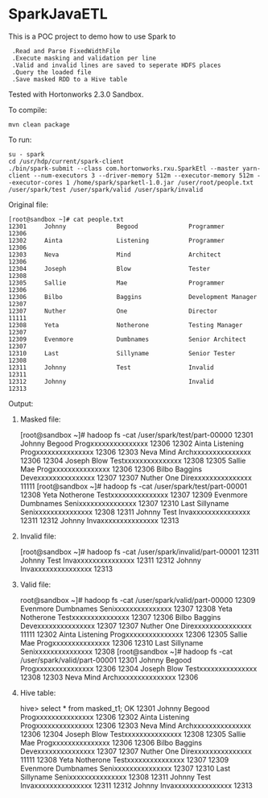 # SparkJavaETL

This is a POC project to demo how to use Spark to

     .Read and Parse FixedWidthFile
     .Execute masking and validation per line
     .Valid and invalid lines are saved to seperate HDFS places
     .Query the loaded file
     .Save masked RDD to a Hive table


Tested with Hortonworks 2.3.0 Sandbox.


To compile:

    mvn clean package

To run:

    su - spark
    cd /usr/hdp/current/spark-client
    ./bin/spark-submit --class com.hortonworks.rxu.SparkEtl --master yarn-client --num-executors 3 --driver-memory 512m --executor-memory 512m --executor-cores 1 /home/spark/sparketl-1.0.jar /user/root/people.txt /user/spark/test /user/spark/valid /user/spark/invalid



Original file:

    [root@sandbox ~]# cat people.txt
    12301     Johnny              Begood              Programmer          12306
    12302     Ainta               Listening           Programmer          12306
    12303     Neva                Mind                Architect           12306
    12304     Joseph              Blow                Tester              12308
    12305     Sallie              Mae                 Programmer          12306
    12306     Bilbo               Baggins             Development Manager 12307
    12307     Nuther              One                 Director            11111
    12308     Yeta                Notherone           Testing Manager     12307
    12309     Evenmore            Dumbnames           Senior Architect    12307
    12310     Last                Sillyname           Senior Tester       12308
    12311     Johnny              Test                Invalid             12311
    12312     Johnny                                  Invalid             12313

Output:

 1. Masked file:


    [root@sandbox ~]# hadoop fs -cat /user/spark/test/part-00000
    12301     Johnny              Begood              Progxxxxxxxxxxxxxxx 12306
    12302     Ainta               Listening           Progxxxxxxxxxxxxxxx 12306
    12303     Neva                Mind                Archxxxxxxxxxxxxxxx 12306
    12304     Joseph              Blow                Testxxxxxxxxxxxxxxx 12308
    12305     Sallie              Mae                 Progxxxxxxxxxxxxxxx 12306
    12306     Bilbo               Baggins             Devexxxxxxxxxxxxxxx 12307
    12307     Nuther              One                 Direxxxxxxxxxxxxxxx 11111
    [root@sandbox ~]# hadoop fs -cat /user/spark/test/part-00001
    12308     Yeta                Notherone           Testxxxxxxxxxxxxxxx 12307
    12309     Evenmore            Dumbnames           Senixxxxxxxxxxxxxxx 12307
    12310     Last                Sillyname           Senixxxxxxxxxxxxxxx 12308
    12311     Johnny              Test                Invaxxxxxxxxxxxxxxx 12311
    12312     Johnny                                  Invaxxxxxxxxxxxxxxx 12313

 2. Invalid file:


    [root@sandbox ~]# hadoop fs -cat /user/spark/invalid/part-00001
    12311     Johnny              Test                Invaxxxxxxxxxxxxxxx 12311
    12312     Johnny                                  Invaxxxxxxxxxxxxxxx 12313

 3. Valid file:


    root@sandbox ~]# hadoop fs -cat /user/spark/valid/part-00000
    12309     Evenmore            Dumbnames           Senixxxxxxxxxxxxxxx 12307
    12308     Yeta                Notherone           Testxxxxxxxxxxxxxxx 12307
    12306     Bilbo               Baggins             Devexxxxxxxxxxxxxxx 12307
    12307     Nuther              One                 Direxxxxxxxxxxxxxxx 11111
    12302     Ainta               Listening           Progxxxxxxxxxxxxxxx 12306
    12305     Sallie              Mae                 Progxxxxxxxxxxxxxxx 12306
    12310     Last                Sillyname           Senixxxxxxxxxxxxxxx 12308
    [root@sandbox ~]# hadoop fs -cat /user/spark/valid/part-00001
    12301     Johnny              Begood              Progxxxxxxxxxxxxxxx 12306
    12304     Joseph              Blow                Testxxxxxxxxxxxxxxx 12308
    12303     Neva                Mind                Archxxxxxxxxxxxxxxx 12306

4. Hive table:


    hive> select * from masked_t1;
    OK
    12301    	Johnny             	Begood             	Progxxxxxxxxxxxxxxx	12306
    12302    	Ainta              	Listening          	Progxxxxxxxxxxxxxxx	12306
    12303    	Neva               	Mind               	Archxxxxxxxxxxxxxxx	12306
    12304    	Joseph             	Blow               	Testxxxxxxxxxxxxxxx	12308
    12305    	Sallie             	Mae                	Progxxxxxxxxxxxxxxx	12306
    12306    	Bilbo              	Baggins            	Devexxxxxxxxxxxxxxx	12307
    12307    	Nuther             	One                	Direxxxxxxxxxxxxxxx	11111
    12308    	Yeta               	Notherone          	Testxxxxxxxxxxxxxxx	12307
    12309    	Evenmore           	Dumbnames          	Senixxxxxxxxxxxxxxx	12307
    12310    	Last               	Sillyname          	Senixxxxxxxxxxxxxxx	12308
    12311    	Johnny             	Test               	Invaxxxxxxxxxxxxxxx	12311
    12312    	Johnny             	                   	Invaxxxxxxxxxxxxxxx	12313

